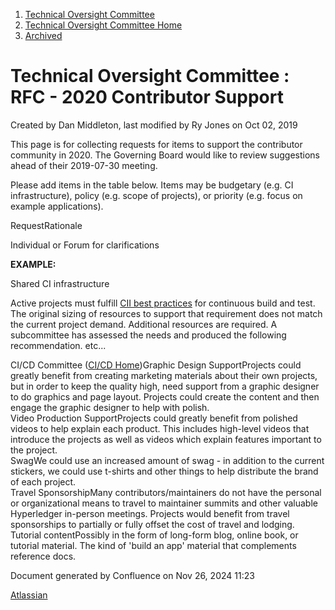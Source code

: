 1. [Technical Oversight Committee](index.html)
2. [Technical Oversight Committee Home](Technical-Oversight-Committee-Home_21430274.html)
3. [Archived](Archived_21447696.html)

# Technical Oversight Committee : RFC - 2020 Contributor Support

Created by Dan Middleton, last modified by Ry Jones on Oct 02, 2019

This page is for collecting requests for items to support the contributor community in 2020. The Governing Board would like to review suggestions ahead of their 2019-07-30 meeting.

Please add items in the table below. Items may be budgetary (e.g. CI infrastructure), policy (e.g. scope of projects), or priority (e.g. focus on example applications). 

RequestRationale

Individual or Forum for clarifications

**EXAMPLE:**

Shared CI infrastructure

Active projects must fulfill [CII best practices](https://github.com/coreinfrastructure/best-practices-badge/blob/master/doc/criteria.md) for continuous build and test. The original sizing of resources to support that requirement does not match the current project demand. Additional resources are required. A subcommittee has assessed the needs and produced the following recommendation. etc... 

CI/CD Committee ([CI/CD Home](https://lf-hyperledger.atlassian.net/wiki/spaces/CICD/overview))Graphic Design SupportProjects could greatly benefit from creating marketing materials about their own projects, but in order to keep the quality high, need support from a graphic designer to do graphics and page layout. Projects could create the content and then engage the graphic designer to help with polish.  
Video Production SupportProjects could greatly benefit from polished videos to help explain each product. This includes high-level videos that introduce the projects as well as videos which explain features important to the project.  
SwagWe could use an increased amount of swag - in addition to the current stickers, we could use t-shirts and other things to help distribute the brand of each project.  
Travel SponsorshipMany contributors/maintainers do not have the personal or organizational means to travel to maintainer summits and other valuable Hyperledger in-person meetings. Projects would benefit from travel sponsorships to partially or fully offset the cost of travel and lodging.  
Tutorial contentPossibly in the form of long-form blog, online book, or tutorial material. The kind of 'build an app' material that complements reference docs.

Document generated by Confluence on Nov 26, 2024 11:23

[Atlassian](http://www.atlassian.com/)

